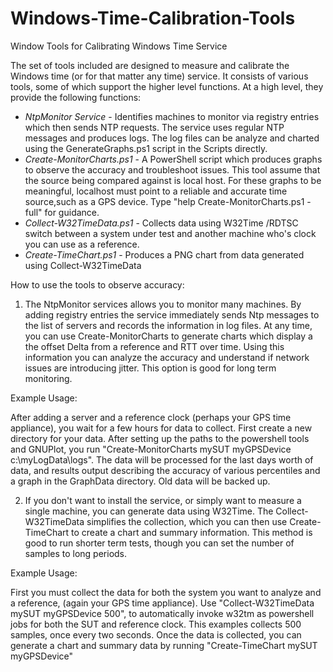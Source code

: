 # Windows-Time-Calibration-Tools
Window Tools for Calibrating Windows Time Service

The set of tools included are designed to measure and calibrate the Windows time (or for that matter any time) service.  It consists of various tools, some of which support the higher level functions.  At a high level, they provide the following functions:
* *NtpMonitor Service* - Identifies machines to monitor via registry entries which then sends NTP requests.  The service uses regular NTP messages and produces logs.  The log files can be analyze and charted using the GenerateGraphs.ps1 script in the Scripts directly.
* *Create-MonitorCharts.ps1* - A PowerShell script which produces graphs to observe the accuracy and troubleshoot issues.  This tool assume that the source being compared against is local host.  For these graphs to be meaningful, localhost must point to a reliable and accurate time source,such as a GPS device.  Type "help Create-MonitorCharts.ps1 -full" for guidance.
* *Collect-W32TimeData.ps1* - Collects data using W32Time /RDTSC switch between a system under test and another machine who's clock you can use as a reference.
* *Create-TimeChart.ps1* - Produces a PNG chart from data generated using Collect-W32TimeData

How to use the tools to observe accuracy:

1. The NtpMonitor services allows you to monitor many machines.  By adding registry entries the service immediately sends Ntp messages to the list of servers and records the information in log files.  At any time, you can use Create-MonitorCharts to generate charts which display a the offset Delta from a reference and RTT over time.  Using this information you can analyze the accuracy and understand if network issues are introducing jitter.  This option is good for long term monitoring.

Example Usage:

After adding a server and a reference clock (perhaps your GPS time appliance), you wait for a few hours for data to collect.  First create a new directory for your data.  After setting up the paths to the powershell tools and GNUPlot, you run "Create-MonitorCharts mySUT myGPSDevice c:\myLogData\logs".  The data will be processed for the last days worth of data, and results output describing the accuracy of various percentiles and a graph in the GraphData directory.  Old data will be backed up.


2. If you don't want to install the service, or simply want to measure a single machine, you can generate data using W32Time.  The Collect-W32TimeData simplifies the collection, which you can then use Create-TimeChart to create a chart and summary information.  This method is good to run shorter term tests, though you can set the number of samples to long periods.  

Example Usage:

First you must collect the data for both the system you want to analyze and a reference, (again your GPS time appliance).  Use "Collect-W32TimeData mySUT myGPSDevice 500", to automatically invoke w32tm as powershell jobs for both the SUT and reference clock.  This examples collects 500 samples, once every two seconds.  Once the data is collected, you can generate a chart and summary data by running "Create-TimeChart mySUT myGPSDevice"
